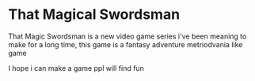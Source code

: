 # That Magical Swordsman

That Magic Swordsman is a new video game series i've been meaning to make for a long time, this game is a fantasy adventure metriodvania like game

I hope i can make a game ppl will find fun 

